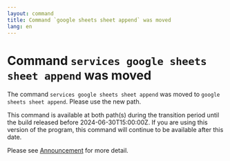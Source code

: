 ```yaml
---
layout: command
title: Command `google sheets sheet append` was moved
lang: en
---
```


# Command `services google sheets sheet append` was moved

The command `services google sheets sheet append` was moved to `google sheets sheet append`. Please use the new path.

This command is available at both path(s) during the transition period until the build released before 2024-06-30T15:00:00Z. If you are using this version of the program, this command will continue to be available after this date.

Please see [Announcement](https://github.com/watermint/toolbox/discussions/797) for more detail.


